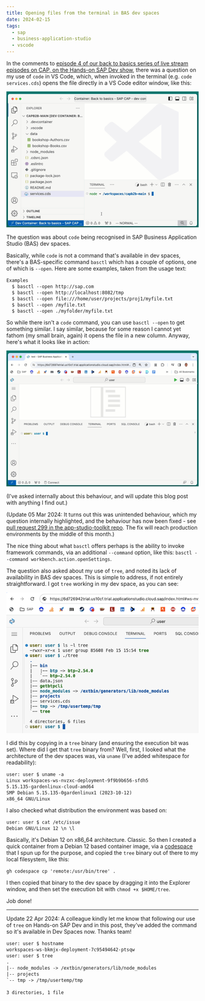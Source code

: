 ```yaml
---
title: Opening files from the terminal in BAS dev spaces
date: 2024-02-15
tags:
  - sap
  - business-application-studio
  - vscode
---
```

In the comments to [episode 4 of our back to basics series of live stream episodes on CAP, on the Hands-on SAP Dev show](https://www.youtube.com/watch?v=1ywiOaGVA5w), there was a question on my use of `code` in VS Code, which, when invoked in the terminal (e.g. `code services.cds`) opens the file directly in a VS Code editor window, like this:

![opening a file from the terminal in VS Code](/images/2024/02/vscode-open-file.gif)

The question was about `code` being recognised in SAP Business Application Studio (BAS) dev spaces.

Basically, while `code` is not a command that's available in dev spaces, there's a BAS-specific command `basctl` which has a couple of options, one of which is `--open`. Here are some examples, taken from the usage text:

```text
Examples
  $ basctl --open http://sap.com
  $ basctl --open http://localhost:8082/tmp
  $ basctl --open file:///home/user/projects/proj1/myfile.txt
  $ basctl --open /myfile.txt
  $ basctl --open ./myfolder/myfile.txt
```

So while there isn't a `code` command, you can use `basctl --open` to get something similar. I say similar, because for some reason I cannot yet fathom (my small brain, again) it opens the file in a new column. Anyway, here's what it looks like in action:

![opening a file from the terminal in a BAS dev space](/images/2024/02/basctl-open-file.gif)

(I've asked internally about this behaviour, and will update this blog post with anything I find out.)

(Update 05 Mar 2024: It turns out this was unintended behaviour, which my question internally highlighted, and the behaviour has now been fixed - see [pull request 299 in the app-studio-toolkit repo](https://github.com/SAP/app-studio-toolkit/pull/299). The fix will reach production environments by the middle of this month.)

The nice thing about what `basctl` offers perhaps is the ability to invoke framework commands, via an additional `--command` option, like this: `basctl --command workbench.action.openSettings`.

The question also asked about my use of `tree`, and noted its lack of availability in BAS dev spaces. This is simple to address, if not entirely straightforward. I got `tree` working in my dev space, as you can see:

![tree running in my BAS dev space](/images/2024/02/tree-in-bas-dev-space.png)

I did this by copying in a `tree` binary (and ensuring the execution bit was set). Where did I get that `tree` binary from? Well, first, I looked what the architecture of the dev spaces was, via `uname` (I've added whitespace for readability):

```shell
user: user $ uname -a
Linux workspaces-ws-nvzxc-deployment-9f9b9b656-sfdh5
5.15.135-gardenlinux-cloud-amd64 
SMP Debian 5.15.135-0gardenlinux1 (2023-10-12)
x86_64 GNU/Linux
```

I also checked what distribution the environment was based on:

```shell
user: user $ cat /etc/issue
Debian GNU/Linux 12 \n \l
```
Basically, it's Debian 12 on x86_64 architecture. Classic. So then I created a quick container from a Debian 12 based container image, via a [codespace](/blog/posts/2024/01/26/exploring-codespaces-as-temporary-dev-containers/) that I spun up for the purpose, and copied the `tree` binary out of there to my local filesystem, like this:

```shell
gh codespace cp 'remote:/usr/bin/tree' .
```

I then copied that binary to the dev space by dragging it into the Explorer window, and then set the execution bit with `chmod +x $HOME/tree`.

Job done!

---

Update 22 Apr 2024: A colleague kindly let me know that following our use of `tree` on Hands-on SAP Dev and in this post, they've added the command so it's available in Dev Spaces now. Thanks team! 

```shell
user: user $ hostname
workspaces-ws-bkmjx-deployment-7c95494642-ptsqw
user: user $ tree
.
|-- node_modules -> /extbin/generators/lib/node_modules
|-- projects
`-- tmp -> /tmp/usertemp/tmp

3 directories, 1 file
```
